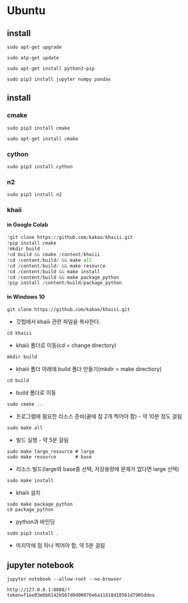 # Ubuntu
## install
```
sudo apt-get upgrade
```
```
sudo atp-get update
```
```
sudo apt-get install python3-pip
```
```
sudo pip3 install jupyter numpy pandas
```
## install
### cmake
```
sudo pip3 install cmake
```
```
sudo apt-get install cmake
```
### cython
```
sudo pip3 install cython
```
### n2
```
sudo pip3 install n2
```
### khaii
#### in Google Colab
```python
!git clone https://github.com/kakao/khaiii.git
!pip install cmake
!mkdir build
!cd build && cmake /content/khaiii
!cd /content/build/ && make all
!cd /content/build/ && make resource
!cd /content/build && make install
!cd /content/build && make package_python
!pip install /content/build/package_python
```
#### in Windows 10
```
git clone https://github.com/kakao/khaiii.git
```
- 깃헙에서 khaiii 관련 파일을 복사한다.
```
cd khaiii
```
- khaiii 폴더로 이동(cd = change directory)
```
mkdir build
```
- khaiii 폴더 아래에 build 폴더 만들기(mkdir = make directiory)
```
cd build
```
- build 폴더로 이동
```
sudo cmake ..
```
- 프로그램에 필요한 리소스 준비(끝에 점 2개 찍어야 함) - 약 10분 정도 걸림
```
sudo make all
```
- 빌드 실행 - 약 5분 걸림
```
sudo make large_resource # large
sudo make resource       # base
```
- 리소스 빌드(large와 base중 선택, 저장용량에 문제가 없다면 large 선택)
```
sudo make install 
```
- khaiii 설치
```
sudo make package_python
cd package_python
```
- python과 바인딩
```
sudo pip3 install .
```
- 마지막에 점 하나 찍어야 함, 약 5분 걸림
## jupyter notebook
```
jupyter notebook --allow-root --no-browser
```
```
http://127.0.0.1:8888/?token=f1ee03e6b6142b567d0d00076e6a11618d18561d7905ddea
```
